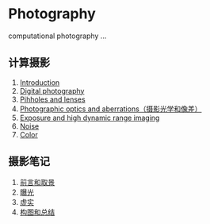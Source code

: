 # Photography
computational photography ...
## 计算摄影
1. [Introduction](https://github.com/lucashelbyxx/Photography/blob/master/%E8%AE%A1%E7%AE%97%E6%91%84%E5%BD%B1/ComputationalPhotography-CMU/1.%20Introduction.pdf)
2. [Digital photography](https://github.com/lucashelbyxx/Photography/blob/master/%E8%AE%A1%E7%AE%97%E6%91%84%E5%BD%B1/ComputationalPhotography-CMU/2.%20Digital%20photography.pdf)
3. [Pihholes and lenses]()
4. [Photographic optics and aberrations（摄影光学和像差）](https://github.com/lucashelbyxx/Photography/blob/master/%E8%AE%A1%E7%AE%97%E6%91%84%E5%BD%B1/ComputationalPhotography-CMU/4.%20Photographic%20optics%20and%20aberrations%EF%BC%88%E6%91%84%E5%BD%B1%E5%85%89%E5%AD%A6%E5%92%8C%E5%83%8F%E5%B7%AE%EF%BC%89.pdf)
5. [Exposure and high dynamic range imaging](https://github.com/lucashelbyxx/Photography/blob/master/%E8%AE%A1%E7%AE%97%E6%91%84%E5%BD%B1/ComputationalPhotography-CMU/5.%20Exposure%20and%20high%20dynamic%20range%20imaging%EF%BC%88%E6%9B%9D%E5%85%89%E5%92%8C%E9%AB%98%E5%8A%A8%E6%80%81%E8%8C%83%E5%9B%B4%E6%88%90%E5%83%8F%EF%BC%89.pdf)
6. [Noise](https://github.com/lucashelbyxx/Photography/blob/master/%E8%AE%A1%E7%AE%97%E6%91%84%E5%BD%B1/ComputationalPhotography-CMU/6.%20Noise.pdf)
7. [Color](https://github.com/lucashelbyxx/Photography/blob/master/%E8%AE%A1%E7%AE%97%E6%91%84%E5%BD%B1/ComputationalPhotography-CMU/7.%20Color.pdf)

## 摄影笔记
1. [前言和取景](https://github.com/lucashelbyxx/Photography/blob/master/%E6%91%84%E5%BD%B1/%E6%91%84%E5%BD%B1%E7%AC%94%E8%AE%B0/1.%20%E5%89%8D%E8%A8%80%E5%92%8C%E5%8F%96%E6%99%AF.pdf)
2. [曝光](https://github.com/lucashelbyxx/Photography/blob/master/%E6%91%84%E5%BD%B1/%E6%91%84%E5%BD%B1%E7%AC%94%E8%AE%B0/2.%20%E6%9B%9D%E5%85%89.pdf)
3. [虚实](https://github.com/lucashelbyxx/Photography/blob/master/%E6%91%84%E5%BD%B1/%E6%91%84%E5%BD%B1%E7%AC%94%E8%AE%B0/3.%20%E8%99%9A%E5%AE%9E.pdf)
4. [构图和总结](https://github.com/lucashelbyxx/Photography/blob/master/%E6%91%84%E5%BD%B1/%E6%91%84%E5%BD%B1%E7%AC%94%E8%AE%B0/4.%20%E6%9E%84%E5%9B%BE%E5%92%8C%E6%80%BB%E7%BB%93.pdf)

